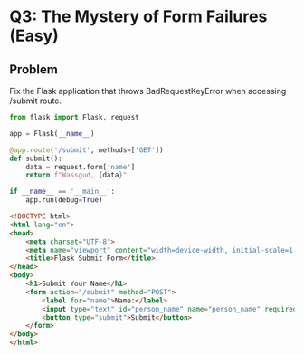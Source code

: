 
# Q3: The Mystery of Form Failures (Easy)

## Problem

Fix the Flask application that throws BadRequestKeyError when accessing /submit route.

```python
from flask import Flask, request

app = Flask(__name__)

@app.route('/submit', methods=['GET'])
def submit():
    data = request.form['name']
    return f"Wassgud, {data}"

if __name__ == '__main__':
    app.run(debug=True)
```

```html
<!DOCTYPE html>
<html lang="en">
<head>
    <meta charset="UTF-8">
    <meta name="viewport" content="width=device-width, initial-scale=1.0">
    <title>Flask Submit Form</title>
</head>
<body>
    <h1>Submit Your Name</h1>
    <form action="/submit" method="POST">
        <label for="name">Name:</label>
        <input type="text" id="person_name" name="person_name" required>
        <button type="submit">Submit</button>
    </form>
</body>
</html> 
```
